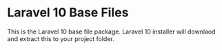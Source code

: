 # Laravel 10 Base Files
This is the Laravel 10 base file package.
Laravel 10 installer will downlaod and extract this to your project folder.

